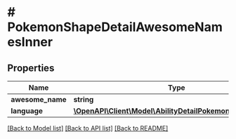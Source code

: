 # # PokemonShapeDetailAwesomeNamesInner

## Properties

Name | Type | Description | Notes
------------ | ------------- | ------------- | -------------
**awesome_name** | **string** |  |
**language** | [**\OpenAPI\Client\Model\AbilityDetailPokemonInnerPokemon**](AbilityDetailPokemonInnerPokemon.md) |  |

[[Back to Model list]](../../README.md#models) [[Back to API list]](../../README.md#endpoints) [[Back to README]](../../README.md)
